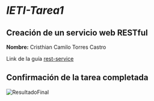 # *IETI-Tarea1*

## Creación de un servicio web RESTful
**Nombre:** Cristhian Camilo Torres Castro

Link de la guía [rest-service](https://spring.io/guides/gs/rest-service/)

## Confirmación de la tarea completada
![ResultadoFinal](https://github.com/cristhianTorre/IETI-Tarea1/tree/master/img/confirmacion.png)
